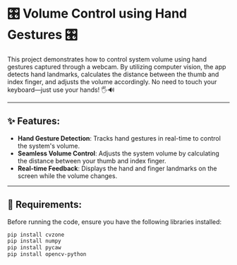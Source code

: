 # 🎛️ Volume Control using Hand Gestures 🎛️

This project demonstrates how to control system volume using hand gestures captured through a webcam. By utilizing computer vision, the app detects hand landmarks, calculates the distance between the thumb and index finger, and adjusts the volume accordingly. No need to touch your keyboard—just use your hands! 🖐️🔊

---

## ✨ Features:

- **Hand Gesture Detection**: Tracks hand gestures in real-time to control the system's volume.
- **Seamless Volume Control**: Adjusts the system volume by calculating the distance between your thumb and index finger.
- **Real-time Feedback**: Displays the hand and finger landmarks on the screen while the volume changes.

---

## 🧰 Requirements:

Before running the code, ensure you have the following libraries installed:

```bash
pip install cvzone
pip install numpy
pip install pycaw
pip install opencv-python
